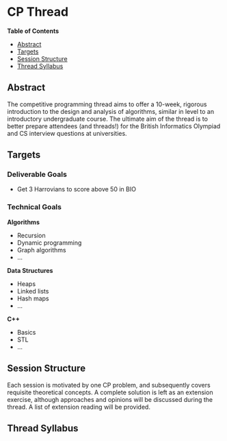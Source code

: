 # CP Thread

**Table of Contents**
* [Abstract](#abstract)
* [Targets](#targets)
* [Session Structure](#thread-structure)
* [Thread Syllabus](#syllabus)

## Abstract

The competitive programming thread aims to offer a 10-week, rigorous introduction to the design and analysis of algorithms, similar in level to an introductory undergraduate course. The ultimate aim of the thread is to better prepare attendees (and threads!) for the British Informatics Olympiad and CS interview questions at universities.

## Targets

### Deliverable Goals

- Get 3 Harrovians to score above 50 in BIO

### Technical Goals

**Algorithms**

- Recursion
- Dynamic programming
- Graph algorithms
- …

**Data Structures**

- Heaps
- Linked lists
- Hash maps
- …

**C++**

- Basics
- STL
- …

## Session Structure

Each session is motivated by one CP problem, and subsequently covers requisite theoretical concepts. A complete solution is left as an extension exercise, although approaches and opinions will be discussed during the thread. A list of extension reading will be provided.

## Thread Syllabus
